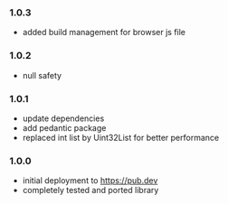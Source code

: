 ### 1.0.3

- added build management for browser js file

### 1.0.2

- null safety

### 1.0.1

- update dependencies
- add pedantic package
- replaced int list by Uint32List for better performance

### 1.0.0

- initial deployment to https://pub.dev
- completely tested and ported library 